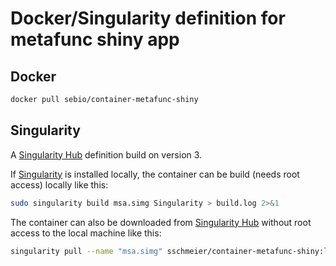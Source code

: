 # Docker/Singularity definition for metafunc shiny app

## Docker

```bash
docker pull sebio/container-metafunc-shiny
```

## Singularity

A [Singularity Hub](https://www.singularity-hub.org/) definition build on version 3.

If [Singularity](https://sylabs.io/docs/) is installed locally, the container can be build (needs root access) locally like this:

```bash
sudo singularity build msa.simg Singularity > build.log 2>&1
```

The container can also be downloaded from [Singularity Hub](https://www.singularity-hub.org/) without root access to the local machine like this:

```bash
singularity pull --name "msa.simg" sschmeier/container-metafunc-shiny:latest 
```


